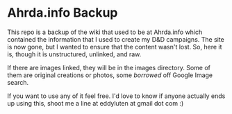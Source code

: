 # Ahrda.info Backup

This repo is a backup of the wiki that used to be at Ahrda.info which contained
the information that I used to create my D&D campaigns. The site is now gone,
but I wanted to ensure that the content wasn't lost. So, here it is, though it
is unstructured, unlinked, and raw.

If there are images linked, they will be in the images directory. Some of them
are original creations or photos, some *borrowed* off Google Image search.

If you want to use any of it feel free. I'd love to know if anyone actually ends
up using this, shoot me a line at eddyluten at gmail dot com :)
